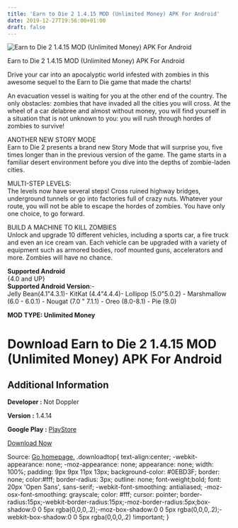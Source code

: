 ```yaml
---
title: 'Earn to Die 2 1.4.15 MOD (Unlimited Money) APK For Android'
date: 2019-12-27T19:56:00+01:00
draft: false
---
```


![Earn to Die 2 1.4.15 MOD (Unlimited Money) APK For Android](https://i0.wp.com/apkhome.net/wp-content/uploads/2019/11/Earn-to-Die-2.png "Earn to Die 2 1.4.15 MOD (Unlimited Money) APK For Android")

  

Earn to Die 2 1.4.15 MOD (Unlimited Money) APK For Android

Drive your car into an apocalyptic world infested with zombies in this awesome sequel to the Earn to Die game that made the charts!

An evacuation vessel is waiting for you at the other end of the country. The only obstacles: zombies that have invaded all the cities you will cross. At the wheel of a car delabree and almost without money, you will find yourself in a situation that is not unknown to you: you will rush through hordes of zombies to survive!

ANOTHER NEW STORY MODE  
Earn to Die 2 presents a brand new Story Mode that will surprise you, five times longer than in the previous version of the game. The game starts in a familiar desert environment before you dive into the depths of zombie-laden cities.

MULTI-STEP LEVELS:  
The levels now have several steps! Cross ruined highway bridges, underground tunnels or go into factories full of crazy nuts. Whatever your route, you will not be able to escape the hordes of zombies. You have only one choice, to go forward.

BUILD A MACHINE TO KILL ZOMBIES  
Unlock and upgrade 10 different vehicles, including a sports car, a fire truck and even an ice cream van. Each vehicle can be upgraded with a variety of equipment such as armored bodies, roof mounted guns, accelerators and more. Zombies will have no chance.

**Supported Android**  
{4.0 and UP}  
**Supported Android Version**:-  
Jelly Bean(4.1"4.3.1)- KitKat (4.4"4.4.4)- Lollipop (5.0"5.0.2) - Marshmallow (6.0 - 6.0.1) - Nougat (7.0 " 7.1.1) - Oreo (8.0-8.1) - Pie (9.0)

**MOD TYPE: Unlimited Money**

Download Earn to Die 2 1.4.15 MOD (Unlimited Money) APK For Android
===================================================================

Additional Information
----------------------

**Developer :** Not Doppler

**Version :** 1.4.14

**Google Play :** [PlayStore](https://play.google.com/store/apps/details?id=com.notdoppler.earntodie2)

  

[Download Now](https://store4app.co/post/earn-to-die-2-1-4-15-mod-unlimited-money-apk-for-android_1574146391)

  
Source: [Go homepage.](https://store4app.co/post/earn-to-die-2-1-4-15-mod-unlimited-money-apk-for-android_1574146391) .downloadtop{ text-align:center; -webkit-appearance: none; -moz-appearance: none; appearance: none; width: 100%; padding: 9px 9px 11px 13px; background-color: #0EBD3F; border: none; color:#fff; border-radius: 3px; outline: none; font-weight;bold; font: 20px 'Open Sans', sans-serif; -webkit-font-smoothing: antialiased; -moz-osx-font-smoothing: grayscale; color: #fff; cursor: pointer; border-radius:15px;-webkit-border-radius:15px;-moz-border-radius:5px;box-shadow:0 0 5px rgba(0,0,0,.2);-moz-box-shadow:0 0 5px rgba(0,0,0,.2);-webkit-box-shadow:0 0 5px rgba(0,0,0,.2) !important; }